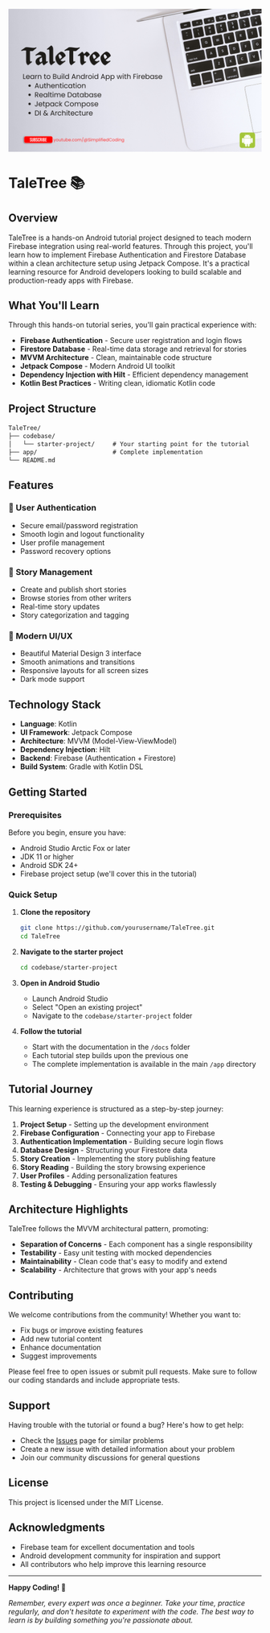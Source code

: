 ![TaleTree App Screenshot](./images/taletree.png)

# TaleTree 📚

## Overview

TaleTree is a hands-on Android tutorial project designed to teach modern Firebase integration using real-world features. Through this project, you'll learn how to implement Firebase Authentication and Firestore Database within a clean architecture setup using Jetpack Compose. It's a practical learning resource for Android developers looking to build scalable and production-ready apps with Firebase.

## What You'll Learn

Through this hands-on tutorial series, you'll gain practical experience with:

- **Firebase Authentication** - Secure user registration and login flows
- **Firestore Database** - Real-time data storage and retrieval for stories
- **MVVM Architecture** - Clean, maintainable code structure
- **Jetpack Compose** - Modern Android UI toolkit
- **Dependency Injection with Hilt** - Efficient dependency management
- **Kotlin Best Practices** - Writing clean, idiomatic Kotlin code

## Project Structure

```
TaleTree/
├── codebase/
│   └── starter-project/     # Your starting point for the tutorial
├── app/                     # Complete implementation
└── README.md
```

## Features

### 🔐 User Authentication

- Secure email/password registration
- Smooth login and logout functionality
- User profile management
- Password recovery options

### 📖 Story Management

- Create and publish short stories
- Browse stories from other writers
- Real-time story updates
- Story categorization and tagging

### 🎨 Modern UI/UX

- Beautiful Material Design 3 interface
- Smooth animations and transitions
- Responsive layouts for all screen sizes
- Dark mode support

## Technology Stack

- **Language**: Kotlin
- **UI Framework**: Jetpack Compose
- **Architecture**: MVVM (Model-View-ViewModel)
- **Dependency Injection**: Hilt
- **Backend**: Firebase (Authentication + Firestore)
- **Build System**: Gradle with Kotlin DSL

## Getting Started

### Prerequisites

Before you begin, ensure you have:

- Android Studio Arctic Fox or later
- JDK 11 or higher
- Android SDK 24+
- Firebase project setup (we'll cover this in the tutorial)

### Quick Setup

1. **Clone the repository**
   ```bash
   git clone https://github.com/yourusername/TaleTree.git
   cd TaleTree
   ```

2. **Navigate to the starter project**
   ```bash
   cd codebase/starter-project
   ```

3. **Open in Android Studio**
    - Launch Android Studio
    - Select "Open an existing project"
    - Navigate to the `codebase/starter-project` folder

4. **Follow the tutorial**
    - Start with the documentation in the `/docs` folder
    - Each tutorial step builds upon the previous one
    - The complete implementation is available in the main `/app` directory

## Tutorial Journey

This learning experience is structured as a step-by-step journey:

1. **Project Setup** - Setting up the development environment
2. **Firebase Configuration** - Connecting your app to Firebase
3. **Authentication Implementation** - Building secure login flows
4. **Database Design** - Structuring your Firestore data
5. **Story Creation** - Implementing the story publishing feature
6. **Story Reading** - Building the story browsing experience
7. **User Profiles** - Adding personalization features
8. **Testing & Debugging** - Ensuring your app works flawlessly

## Architecture Highlights

TaleTree follows the MVVM architectural pattern, promoting:

- **Separation of Concerns** - Each component has a single responsibility
- **Testability** - Easy unit testing with mocked dependencies
- **Maintainability** - Clean code that's easy to modify and extend
- **Scalability** - Architecture that grows with your app's needs

## Contributing

We welcome contributions from the community! Whether you want to:

- Fix bugs or improve existing features
- Add new tutorial content
- Enhance documentation
- Suggest improvements

Please feel free to open issues or submit pull requests. Make sure to follow our coding standards
and include appropriate tests.

## Support

Having trouble with the tutorial or found a bug? Here's how to get help:

- Check the [Issues](https://github.com/probelalkhan/TaleTree/issues) page for similar problems
- Create a new issue with detailed information about your problem
- Join our community discussions for general questions

## License

This project is licensed under the MIT License.

## Acknowledgments

- Firebase team for excellent documentation and tools
- Android development community for inspiration and support
- All contributors who help improve this learning resource

---

**Happy Coding! 🚀**

*Remember, every expert was once a beginner. Take your time, practice regularly, and don't hesitate
to experiment with the code. The best way to learn is by building something you're passionate
about.*